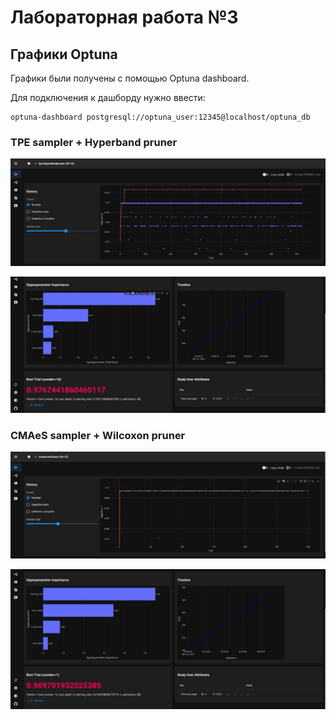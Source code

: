 # Лабораторная работа №3

## Графики Optuna

Графики были получены с помощью Optuna dashboard. 

Для подключения к дашборду нужно ввести:

```
optuna-dashboard postgresql://optuna_user:12345@localhost/optuna_db
```

### TPE sampler + Hyperband pruner

![image info](./img/TPE1.jpg)

![image info](./img/TPE2.jpg)

### CMAeS sampler + Wilcoxon pruner

![image info](./img/CMAES1.jpg)

![image info](./img/CMAES2.jpg)
